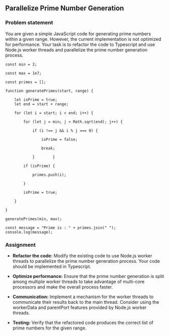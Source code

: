 ## Parallelize Prime Number Generation

### Problem statement

You are given a simple JavaScript code for generating prime numbers within a given range. However, the current implementation is not optimized for performance.
Your task is to refactor the code to Typescript and use Node.js worker threads and parallelize the prime number generation process.

```
const min = 2;

const max = 1e7;

const primes = [];

function generatePrimes(start, range) {

    let isPrime = true;
    let end = start + range;

    for (let i = start; i < end; i++) {

        for (let j = min; j < Math.sqrt(end); j++) {

            if (i !== j && i % j === 0) {

                isPrime = false;

                break;

            }        }

        if (isPrime) {

            primes.push(i);

        }

        isPrime = true;

    }

}

generatePrimes(min, max);

const message = "Prime is : " + primes.join(" ");
console.log(message);
```

### Assignment

- **Refactor the code:** Modify the existing code to use Node.js worker threads to parallelize the prime number generation process.
Your code should be implemented in Typescript.

- **Optimize performance:** Ensure that the prime number generation is split among multiple worker threads to take advantage of
  multi-core processors and make the overall process faster.

- **Communication:** Implement a mechanism for the worker threads to communicate their results back to the main thread.
Consider using the workerData and parentPort features provided by Node.js worker threads.

- **Testing:** Verify that the refactored code produces the correct list of prime numbers for the given range.
